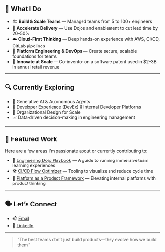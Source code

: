 ## 🔧 What I Do

- 🏗️ **Build & Scale Teams** — Managed teams from 5 to 100+ engineers
- 🚀 **Accelerate Delivery** — Use Dojos and enablement to cut lead time by 20–50%
- ☁️ **Cloud-First Thinking** — Deep hands-on experience with AWS, CI/CD, GitLab pipelines
- 🧪 **Platform Engineering & DevOps** — Create secure, scalable foundations for teams
- 🧠 **Innovate at Scale** — Co-inventor on a software patent used in $2–3B in annual retail revenue

---

## 🔍 Currently Exploring

- 🤖 Generative AI & Autonomous Agents  
- 🔭 Developer Experience (DevEx) & Internal Developer Platforms  
- 🧱 Organizational Design for Scale  
- 📈 Data-driven decision-making in engineering management  

---

## 📌 Featured Work

Here are a few areas I'm passionate about or currently contributing to:

- 📘 [Engineering Dojo Playbook](#) — A guide to running immersive team learning experiences  
- 🛠️ [CI/CD Flow Optimizer](#) — Tooling to visualize and reduce cycle time  
- 📡 [Platform as a Product Framework](#) — Elevating internal platforms with product thinking  

---

## 🗣️ Let’s Connect

- 📫 [Email](egan_p@comcast.net)
- 💼 [LinkedIn]([https://linkedin.com/in/your-profile](https://www.linkedin.com/in/patrick-egan-95baa13/))


---

> “The best teams don’t just build products—they evolve how we build them.”
